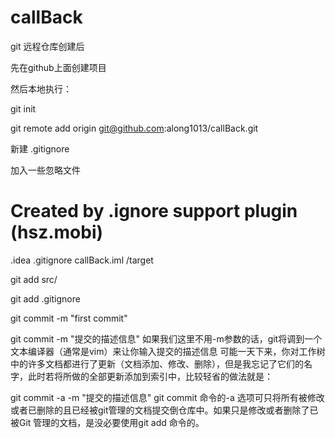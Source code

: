 # callBack
git 远程仓库创建后

先在github上面创建项目

然后本地执行：

git init

git remote add origin git@github.com:along1013/callBack.git

新建 .gitignore

加入一些忽略文件

# Created by .ignore support plugin (hsz.mobi)
.idea
.gitignore
callBack.iml
/target


git add src/

git add .gitignore

git commit -m "first commit"


git commit  -m "提交的描述信息"
如果我们这里不用-m参数的话，git将调到一个文本编译器（通常是vim）来让你输入提交的描述信息
可能一天下来，你对工作树中的许多文档都进行了更新（文档添加、修改、删除），但是我忘记了它们的名字，此时若将所做的全部更新添加到索引中，比较轻省的做法就是：

git commit -a -m "提交的描述信息"
git commit 命令的-a 选项可只将所有被修改或者已删除的且已经被git管理的文档提交倒仓库中。如果只是修改或者删除了已被Git 管理的文档，是没必要使用git add 命令的。

